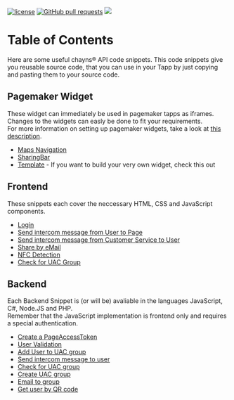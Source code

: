 [![license](https://img.shields.io/github/license/TobitSoftware/chayns-snippets.svg)]() [![GitHub pull requests](https://img.shields.io/github/issues-pr/TobitSoftware/chayns-snippets.svg)]() [![](https://img.shields.io/github/issues-pr-closed-raw/TobitSoftware/chayns-snippets.svg)]()

# Table of Contents
Here are some useful chayns® API code snippets. This code snippets give you reusable source code, that you can use in your Tapp by just copying and pasting them to your source code.

## Pagemaker Widget
These widget can immediately be used in pagemaker tapps as iframes.<br>
Changes to the widgets can easly be done to fit your requirements.<br>
For more information on setting up pagemaker widgets, take a look at [this description](https://github.com/TobitSoftware/chayns-js/wiki/Pagemaker-Iframes).

* [Maps Navigation](https://github.com/TobitSoftware/chayns-snippets/tree/master/PagemakerWidget/MapsNavigation/)
* [SharingBar](https://github.com/TobitSoftware/chayns-snippets/tree/master/PagemakerWidget/Sharingbar/)
* [Template](https://github.com/TobitSoftware/chayns-snippets/tree/master/PagemakerWidget/chayns-template-widget/) - If you want to build your very own widget, check this out

## Frontend
These snippets each cover the neccessary HTML, CSS and JavaScript components. 

* [Login](https://github.com/TobitSoftware/chayns-snippets/tree/master/Frontend/Login.md)
* [Send intercom message from User to Page](https://github.com/TobitSoftware/chayns-snippets/blob/master/Frontend/IntercomMessageToPage.md)
* [Send intercom message from Customer Service to User](https://github.com/TobitSoftware/chayns-snippets/blob/master/Frontend/IntercomMessageToUser.md)
* [Share by eMail](https://github.com/TobitSoftware/chayns-snippets/blob/master/Frontend/ShareByEmail.md)
* [NFC Detection](https://github.com/TobitSoftware/chayns-snippets/blob/master/Frontend/NfcDetection.md)
* [Check for UAC Group](https://github.com/TobitSoftware/chayns-snippets/blob/master/Frontend/CheckForUacGroup.md)

## Backend

Each Backend Snippet is (or will be) avaliable in the languages JavaScript, C#, Node.JS and PHP.<br>
Remember that the JavaScript implementation is frontend only and requires a special authentication.

* [Create a PageAccessToken](https://github.com/TobitSoftware/chayns-snippets/tree/master/Backend/CreatePageAccessToken)
* [User Validation](https://github.com/TobitSoftware/chayns-snippets/tree/master/Backend/UserValidation)
* [Add User to UAC group](https://github.com/TobitSoftware/chayns-snippets/tree/master/Backend/AddUserToUacGroup)
* [Send intercom message to user](https://github.com/TobitSoftware/chayns-snippets/tree/master/Backend/IntercomToUser)
* [Check for UAC group](https://github.com/TobitSoftware/chayns-snippets/tree/master/Backend/CheckForUACGroup)
* [Create UAC group](https://github.com/TobitSoftware/chayns-snippets/tree/master/Backend/CreateUACGroup)
* [Email to group](https://github.com/TobitSoftware/chayns-snippets/tree/master/Backend/EmailToGroup)
* [Get user by QR code](https://github.com/TobitSoftware/chayns-snippets/tree/master/Backend/GetUserByQRCode)
